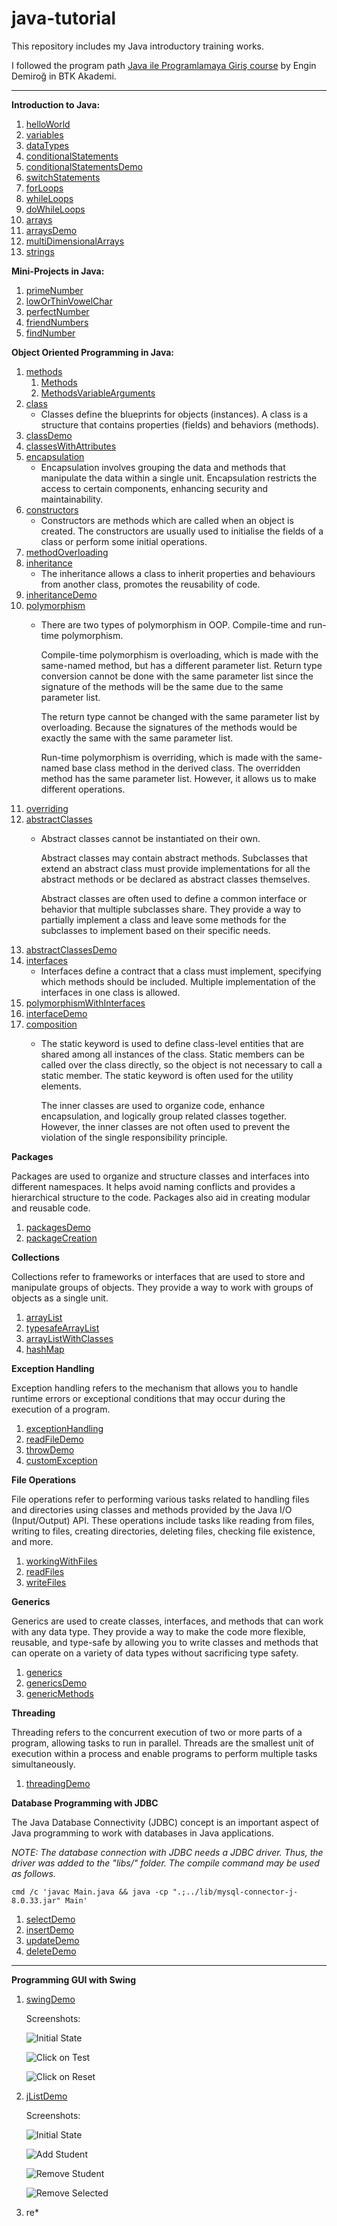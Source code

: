 # java-tutorial
This repository includes my Java introductory training works.

I followed the program path [Java ile Programlamaya Giriş course](https://www.btkakademi.gov.tr/portal/course/java-ile-programlamaya-giris-9617) by Engin Demiroğ in BTK Akademi.

---

**Introduction to Java:**
1. [helloWorld](https://github.com/Pamirus/java-tutorial/blob/main/introduction-to-java/helloWorld.java)
2. [variables](https://github.com/Pamirus/java-tutorial/blob/main/introduction-to-java/variables.java)
3. [dataTypes](https://github.com/Pamirus/java-tutorial/blob/main/introduction-to-java/dataTypes.java)
4. [conditionalStatements](https://github.com/Pamirus/java-tutorial/blob/main/introduction-to-java/conditionalStatements.java)
5. [conditionalStatementsDemo](https://github.com/Pamirus/java-tutorial/blob/main/introduction-to-java/conditionalStatementsDemo.java)
6. [switchStatements](https://github.com/Pamirus/java-tutorial/blob/main/introduction-to-java/switchStatements.java)
7. [forLoops](https://github.com/Pamirus/java-tutorial/blob/main/introduction-to-java/forLoops.java)
8. [whileLoops](https://github.com/Pamirus/java-tutorial/blob/main/introduction-to-java/whileLoops.java)
9. [doWhileLoops](https://github.com/Pamirus/java-tutorial/blob/main/introduction-to-java/doWhileLoops.java)
10. [arrays](https://github.com/Pamirus/java-tutorial/blob/main/introduction-to-java/arrays.java)
11. [arraysDemo](https://github.com/Pamirus/java-tutorial/blob/main/introduction-to-java/arraysDemo.java)
12. [multiDimensionalArrays](https://github.com/Pamirus/java-tutorial/blob/main/introduction-to-java/multiDimensionalArrays.java)
13. [strings](https://github.com/Pamirus/java-tutorial/blob/main/introduction-to-java/strings.java)

**Mini-Projects in Java:**
1. [primeNumber](https://github.com/Pamirus/java-tutorial/blob/main/mini-projects/primeNumber.java)
2. [lowOrThinVowelChar](https://github.com/Pamirus/java-tutorial/blob/main/mini-projects/lowOrThinVowelChar.java)
3. [perfectNumber](https://github.com/Pamirus/java-tutorial/blob/main/mini-projects/perfectNumber.java)
4. [friendNumbers](https://github.com/Pamirus/java-tutorial/blob/main/mini-projects/friendNumbers.java)
5. [findNumber](https://github.com/Pamirus/java-tutorial/blob/main/mini-projects/findNumber.java)

**Object Oriented Programming in Java:**
1. [methods](https://github.com/Pamirus/java-tutorial/tree/main/oop-in-java/methods)
    1. [Methods](https://github.com/Pamirus/java-tutorial/blob/main/oop-in-java/methods/Methods.java)
    2. [MethodsVariableArguments](https://github.com/Pamirus/java-tutorial/blob/main/oop-in-java/methods/MethodsVariableArguments.java)
2. [class](https://github.com/Pamirus/java-tutorial/tree/main/oop-in-java/class)
    * Classes define the blueprints for objects (instances). A class is a structure that contains properties (fields) and behaviors (methods).
3. [classDemo](https://github.com/Pamirus/java-tutorial/tree/main/oop-in-java/classDemo)
4. [classesWithAttributes](https://github.com/Pamirus/java-tutorial/tree/main/oop-in-java/classesWithAttributes)
5. [encapsulation](https://github.com/Pamirus/java-tutorial/tree/main/oop-in-java/encapsulation)
    * Encapsulation involves grouping the data and methods that manipulate the data within a single unit. Encapsulation restricts the access to certain components, enhancing security and maintainability. 
6. [constructors](https://github.com/Pamirus/java-tutorial/tree/main/oop-in-java/construction)
    * Constructors are methods which are called when an object is created. The constructors are usually used to initialise the fields of a class or perform some initial operations.
7. [methodOverloading](https://github.com/Pamirus/java-tutorial/tree/main/oop-in-java/methodOverloading)
8. [inheritance](https://github.com/Pamirus/java-tutorial/tree/main/oop-in-java/inheritance)
    * The inheritance allows a class to inherit properties and behaviours from another class, promotes the reusability of code.
9. [inheritanceDemo](https://github.com/Pamirus/java-tutorial/blob/main/oop-in-java/inheritanceDemo)
10. [polymorphism](https://github.com/Pamirus/java-tutorial/blob/main/oop-in-java/polymorphism)
    * There are two types of polymorphism in OOP. Compile-time and run-time polymorphism. 

      Compile-time polymorphism is overloading, which is made with the same-named method, but has a different parameter list. Return type conversion cannot be done with the same parameter list since the signature of the methods will be the same due to the same parameter list.

      The return type cannot be changed with the same parameter list by overloading. Because the signatures of the methods would be exactly the same with the same parameter list.

      Run-time polymorphism is overriding, which is made with the same-named base class method in the derived class. The overridden method has the same parameter list. However, it allows us to make different operations.
11. [overriding](https://github.com/Pamirus/java-tutorial/blob/main/oop-in-java/overriding)
12. [abstractClasses](https://github.com/Pamirus/java-tutorial/blob/main/oop-in-java/abstractClasses)
    * Abstract classes cannot be instantiated on their own.

      Abstract classes may contain abstract methods. Subclasses that extend an abstract class must provide implementations for all the abstract methods or be declared as abstract classes themselves.

      Abstract classes are often used to define a common interface or behavior that multiple subclasses share. They provide a way to partially implement a class and leave some methods for the subclasses to implement based on their specific needs.
13. [abstractClassesDemo](https://github.com/Pamirus/java-tutorial/blob/main/oop-in-java/abstractClassesDemo)
14. [interfaces](https://github.com/Pamirus/java-tutorial/blob/main/oop-in-java/interfaces)
    * Interfaces define a contract that a class must implement, specifying which methods should be included. Multiple implementation of the interfaces in one class is allowed.
15. [polymorphismWithInterfaces](https://github.com/Pamirus/java-tutorial/blob/main/oop-in-java/polymorphismWithInterfaces)
16. [interfaceDemo](https://github.com/Pamirus/java-tutorial/blob/main/oop-in-java/interfaceDemo)
17. [composition](https://github.com/Pamirus/java-tutorial/blob/main/oop-in-java/composition)
    * The static keyword is used to define class-level entities that are shared among all instances of the class. Static members can be called over the class directly, so the object is not necessary to call a static member. The static keyword is often used for the utility elements.

      The inner classes are used to organize code, enhance encapsulation, and logically group related classes together. However, the inner classes are not often used to prevent the violation of the single responsibility principle.

**Packages**

Packages are used to organize and structure classes and interfaces into different namespaces. It helps avoid naming conflicts and provides a hierarchical structure to the code. Packages also aid in creating modular and reusable code.
1. [packagesDemo](https://github.com/Pamirus/java-tutorial/blob/main/packages/packagesDemo)
2. [packageCreation](https://github.com/Pamirus/java-tutorial/blob/main/packages/packageCreation)

**Collections**

Collections refer to frameworks or interfaces that are used to store and manipulate groups of objects. They provide a way to work with groups of objects as a single unit.
1. [arrayList](https://github.com/Pamirus/java-tutorial/blob/main/collections/arrayList)
2. [typesafeArrayList](https://github.com/Pamirus/java-tutorial/blob/main/collections/typesafeArrayList)
3. [arrayListWithClasses](https://github.com/Pamirus/java-tutorial/blob/main/collections/arrayListWithClasses)
4. [hashMap](https://github.com/Pamirus/java-tutorial/blob/main/collections/hashMap)


**Exception Handling**

Exception handling refers to the mechanism that allows you to handle runtime errors or exceptional conditions that may occur during the execution of a program.
1. [exceptionHandling](https://github.com/Pamirus/java-tutorial/blob/main/exceptionHandling/exceptionHandling)
2. [readFileDemo](https://github.com/Pamirus/java-tutorial/blob/main/exceptionHandling/readFileDemo)
3. [throwDemo](https://github.com/Pamirus/java-tutorial/blob/main/exceptionHandling/throwDemo)
4. [customException](https://github.com/Pamirus/java-tutorial/blob/main/exceptionHandling/customException)

**File Operations**

File operations refer to performing various tasks related to handling files and directories using classes and methods provided by the Java I/O (Input/Output) API. These operations include tasks like reading from files, writing to files, creating directories, deleting files, checking file existence, and more.
1. [workingWithFiles](https://github.com/Pamirus/java-tutorial/blob/main/fileOperations/workingWithFiles)
2. [readFiles](https://github.com/Pamirus/java-tutorial/blob/main/fileOperations/readFiles)
3. [writeFiles](https://github.com/Pamirus/java-tutorial/blob/main/fileOperations/writeFiles)

**Generics**

Generics are used to create classes, interfaces, and methods that can work with any data type. They provide a way to make the code more flexible, reusable, and type-safe by allowing you to write classes and methods that can operate on a variety of data types without sacrificing type safety.
1. [generics](https://github.com/Pamirus/java-tutorial/blob/main/generics/generics)
2. [genericsDemo](https://github.com/Pamirus/java-tutorial/blob/main/generics/genericsDemo)
3. [genericMethods](https://github.com/Pamirus/java-tutorial/blob/main/generics/genericMethods)

**Threading**

Threading refers to the concurrent execution of two or more parts of a program, allowing tasks to run in parallel. Threads are the smallest unit of execution within a process and enable programs to perform multiple tasks simultaneously.
1. [threadingDemo](https://github.com/Pamirus/java-tutorial/blob/main/threading/threadingDemo)

**Database Programming with JDBC**

The Java Database Connectivity (JDBC) concept is an important aspect of Java programming to work with databases in Java applications.

*NOTE: The database connection with JDBC needs a JDBC driver. Thus, the driver was added to the "libs/" folder. The compile command may be used as follows.*

```cmd /c 'javac Main.java && java -cp ".;../lib/mysql-connector-j-8.0.33.jar" Main'```
1. [selectDemo](https://github.com/Pamirus/java-tutorial/blob/main/selectDemo)
2. [insertDemo](https://github.com/Pamirus/java-tutorial/blob/main/insertDemo)
3. [updateDemo](https://github.com/Pamirus/java-tutorial/blob/main/updateDemo)
4. [deleteDemo](https://github.com/Pamirus/java-tutorial/blob/main/deleteDemo)
---
**Programming GUI with Swing**

1. [swingDemo](https://github.com/Pamirus/java-tutorial/blob/main/programmingGUIWithSwing/swingDemo)
    
    Screenshots:
    
    ![Initial State](programmingGUIWithSwing/swingDemo/screenshots/initial-state.png)
    
    ![Click on Test](programmingGUIWithSwing/swingDemo/screenshots/click-on-test.png)
    
    ![Click on Reset](programmingGUIWithSwing/swingDemo/screenshots/click-on-reset.png)
2. [jListDemo](https://github.com/Pamirus/java-tutorial/blob/main/programmingGUIWithSwing/jListDemo)
    
    Screenshots:

    ![Initial State](programmingGUIWithSwing/jListDemo/screenshots/initial-state.png)
    
    ![Add Student](programmingGUIWithSwing/jListDemo/screenshots/add-student.png)
    
    ![Remove Student](programmingGUIWithSwing/jListDemo/screenshots/remove-student.png)
    
    ![Remove Selected](programmingGUIWithSwing/jListDemo/screenshots/remove-selected.png)
3. re*
